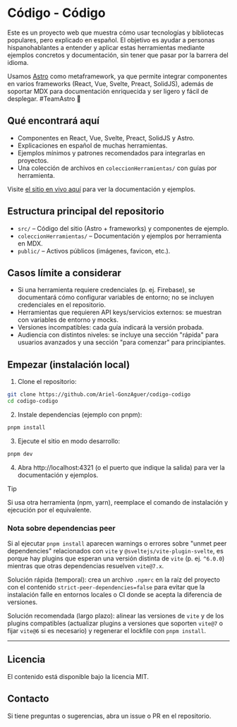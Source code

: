 # Código - Código

Este es un proyecto web que muestra cómo usar tecnologías y bibliotecas populares, pero explicado en español. El objetivo es ayudar a personas hispanohablantes a entender y aplicar estas herramientas mediante ejemplos concretos y documentación, sin tener que pasar por la barrera del idioma.

Usamos [Astro](https://astro.build/) como metaframework, ya que permite integrar componentes en varios frameworks (React, Vue, Svelte, Preact, SolidJS), además de soportar MDX para documentación enriquecida y ser ligero y fácil de desplegar. #TeamAstro 🚀

## Qué encontrará aquí

- Componentes en React, Vue, Svelte, Preact, SolidJS y Astro.
- Explicaciones en español de muchas herramientas.
- Ejemplos mínimos y patrones recomendados para integrarlas en proyectos.
- Una colección de archivos en `coleccionHerramientas/` con guías por herramienta.

Visite [el sitio en vivo aquí](https://codigo-codigo.vercel.app/) para ver la documentación y ejemplos.

## Estructura principal del repositorio

- `src/` – Código del sitio (Astro + frameworks) y componentes de ejemplo.
- `coleccionHerramientas/` – Documentación y ejemplos por herramienta en MDX.
- `public/` – Activos públicos (imágenes, favicon, etc.).

## Casos límite a considerar

- Si una herramienta requiere credenciales (p. ej. Firebase), se documentará cómo configurar variables de entorno; no se incluyen credenciales en el repositorio.
- Herramientas que requieren API keys/servicios externos: se muestran con variables de entorno y mocks.
- Versiones incompatibles: cada guía indicará la versión probada.
- Audiencia con distintos niveles: se incluye una sección "rápida" para usuarios avanzados y una sección "para comenzar" para principiantes.

## Empezar (instalación local)

1. Clone el repositorio:

```bash
git clone https://github.com/Ariel-GonzAguer/codigo-codigo
cd codigo-codigo
```

2. Instale dependencias (ejemplo con pnpm):

```bash
pnpm install
```

3. Ejecute el sitio en modo desarrollo:

```bash
pnpm dev
```

4. Abra http://localhost:4321 (o el puerto que indique la salida) para ver la documentación y ejemplos.

> [!TIP]
> Si usa otra herramienta (npm, yarn), reemplace el comando de instalación y ejecución por el equivalente.

### Nota sobre dependencias peer

Si al ejecutar `pnpm install` aparecen warnings o errores sobre "unmet peer dependencies" relacionados con `vite` y `@sveltejs/vite-plugin-svelte`, es porque hay plugins que esperan una versión distinta de `vite` (p. ej. `^6.0.0`) mientras que otras dependencias resuelven `vite@7.x`.

Solución rápida (temporal): crea un archivo `.npmrc` en la raíz del proyecto con el contenido `strict-peer-dependencies=false` para evitar que la instalación falle en entornos locales o CI donde se acepta la diferencia de versiones.

Solución recomendada (largo plazo): alinear las versiones de `vite` y de los plugins compatibles (actualizar plugins a versiones que soporten `vite@7` o fijar `vite@6` si es necesario) y regenerar el lockfile con `pnpm install`.


---

## Licencia

El contenido está disponible bajo la licencia MIT.

## Contacto

Si tiene preguntas o sugerencias, abra un issue o PR en el repositorio.
